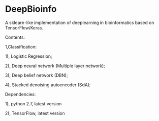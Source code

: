 # DeepBioinfo
A sklearn-like implementation of deeplearning in bioinformatics based on TensorFlow/Keras.

Contents:

1,Classification:

  1), Logistic Regression;
  
  2), Deep neural network (Multiple layer network);
  
  3), Deep belief network (DBN);
  
  4), Stacked denoising autoencoder (SdA);
  
Dependencies:
  
  1), python 2.7, latest version
  
  2), TensorFlow, latest version
  

